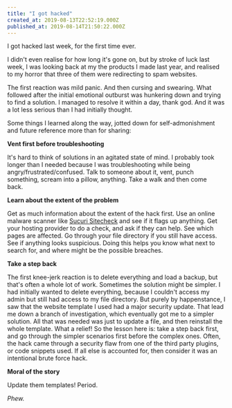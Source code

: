 ```yaml
---
title: "I got hacked"
created_at: 2019-08-13T22:52:19.000Z
published_at: 2019-08-14T21:50:22.000Z
---
```

I got hacked last week, for the first time ever.

  

I didn't even realise for how long it's gone on, but by stroke of luck last week, I was looking back at my the products I made last year, and realised to my horror that three of them were redirecting to spam websites. 

  

The first reaction was mild panic. And then cursing and swearing. What followed after the initial emotional outburst was hunkering down and trying to find a solution. I managed to resolve it within a day, thank god. And it was a lot less serious than I had initially thought. 

  

Some things I learned along the way, jotted down for self-admonishment and future reference more than for sharing:

  

**Vent first before troubleshooting**

It's hard to think of solutions in an agitated state of mind. I probably took longer than I needed because I was troubleshooting while being angry/frustrated/confused. Talk to someone about it, vent, punch something, scream into a pillow, anything. Take a walk and then come back. 

  

**Learn about the extent of the problem**

Get as much information about the extent of the hack first. Use an online malware scanner like [Sucuri Sitecheck](https://sitecheck.sucuri.net/) and see if it flags up anything. Get your hosting provider to do a check, and ask if they can help. See which pages are affected. Go through your file directory if you still have access. See if anything looks suspicious. Doing this helps you know what next to search for, and where might be the possible breaches.

  

**Take a step back**

The first knee-jerk reaction is to delete everything and load a backup, but that's often a whole lot of work. Sometimes the solution might be simpler. I had initially wanted to delete everything, because I couldn't access my admin but still had access to my file directory. But purely by happenstance, I saw that the website template I used had a major security update. That lead me down a branch of investigation, which eventually got me to a simpler solution. All that was needed was just to update a file, and then reinstall the whole template. What a relief! So the lesson here is: take a step back first, and go through the simpler scenarios first before the complex ones. Often, the hack came through a security flaw from one of the third party plugins, or code snippets used. If all else is accounted for, then consider it was an intentional brute force hack.  

  

**Moral of the story**

Update them templates! Period. 

  

_Phew._
